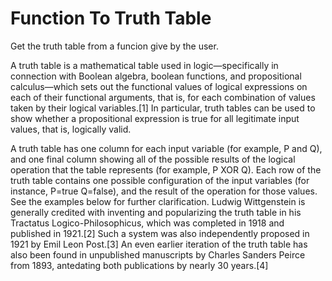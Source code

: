 # Function To Truth Table
Get the truth table from a funcion give by the user.

A truth table is a mathematical table used in logic—specifically in connection with Boolean algebra, boolean functions, and propositional calculus—which sets out the functional values of logical expressions on each of their functional arguments, that is, for each combination of values taken by their logical variables.[1] In particular, truth tables can be used to show whether a propositional expression is true for all legitimate input values, that is, logically valid.

A truth table has one column for each input variable (for example, P and Q), and one final column showing all of the possible results of the logical operation that the table represents (for example, P XOR Q). Each row of the truth table contains one possible configuration of the input variables (for instance, P=true Q=false), and the result of the operation for those values. See the examples below for further clarification. Ludwig Wittgenstein is generally credited with inventing and popularizing the truth table in his Tractatus Logico-Philosophicus, which was completed in 1918 and published in 1921.[2] Such a system was also independently proposed in 1921 by Emil Leon Post.[3] An even earlier iteration of the truth table has also been found in unpublished manuscripts by Charles Sanders Peirce from 1893, antedating both publications by nearly 30 years.[4]
